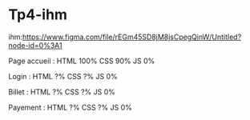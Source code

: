 # Tp4-ihm

ihm:https://www.figma.com/file/rEGm45SD8jM8jsCpegQinW/Untitled?node-id=0%3A1

Page accueil : HTML   100%
               CSS    90%
               JS     0%
               
Login :        HTML   ?%
               CSS    ?%
               JS     0%
             
Billet :       HTML   ?%
               CSS    ?%
               JS     0%
               
Payement :     HTML   ?%
               CSS    ?%
               JS     0%
